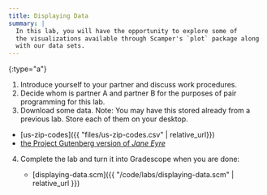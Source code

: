 ```yaml
---
title: Displaying Data
summary: |
  In this lab, you will have the opportunity to explore some of
  the visualizations available through Scamper's `plot` package along
  with our data sets.
---
```


{:type="a"}
1.  Introduce yourself to your partner and discuss work procedures.
2.  Decide whom is partner A and partner B for the purposes of pair programming for this lab.
3. Download some data. Note: You may have this stored already from a previous lab. Store each of them on your desktop.
* [us-zip-codes]({{ "files/us-zip-codes.csv" | relative_url}})
* [the Project Gutenberg version of _Jane Eyre_](../files/pg1260.txt)
4.  Complete the lab and turn it into Gradescope when you are done:

    +   [displaying-data.scm]({{ "/code/labs/displaying-data.scm" | relative_url }})